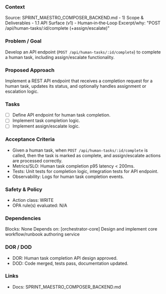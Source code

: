 ### Context
Source: SPRINT_MAESTRO_COMPOSER_BACKEND.md - 1) Scope & Deliverables - 1.1 API Surface (v1) - Human‑in‑the‑Loop
Excerpt/why: "POST /api/human-tasks/:id/complete (+assign/escalate)"

### Problem / Goal
Develop an API endpoint (`POST /api/human-tasks/:id/complete`) to complete a human task, including assign/escalate functionality.

### Proposed Approach
Implement a REST API endpoint that receives a completion request for a human task, updates its status, and optionally handles assignment or escalation logic.

### Tasks
- [ ] Define API endpoint for human task completion.
- [ ] Implement task completion logic.
- [ ] Implement assign/escalate logic.

### Acceptance Criteria
- Given a human task, when `POST /api/human-tasks/:id/complete` is called, then the task is marked as complete, and assign/escalate actions are processed correctly.
- Metrics/SLO: Human task completion p95 latency < 200ms.
- Tests: Unit tests for completion logic, integration tests for API endpoint.
- Observability: Logs for human task completion events.

### Safety & Policy
- Action class: WRITE
- OPA rule(s) evaluated: N/A

### Dependencies
Blocks: None
Depends on: [orchestrator-core] Design and implement core workflow/runbook authoring service

### DOR / DOD
- DOR: Human task completion API design approved.
- DOD: Code merged, tests pass, documentation updated.

### Links
- Docs: SPRINT_MAESTRO_COMPOSER_BACKEND.md
